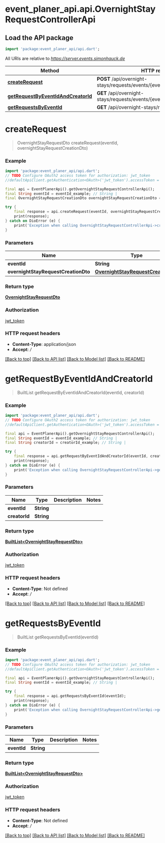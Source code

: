 # event_planer_api.api.OvernightStayRequestControllerApi

## Load the API package
```dart
import 'package:event_planer_api/api.dart';
```

All URIs are relative to *https://server.events.simonhauck.de*

Method | HTTP request | Description
------------- | ------------- | -------------
[**createRequest**](OvernightStayRequestControllerApi.md#createrequest) | **POST** /api/overnight-stays/requests/events/{eventId} | 
[**getRequestByEventIdAndCreatorId**](OvernightStayRequestControllerApi.md#getrequestbyeventidandcreatorid) | **GET** /api/overnight-stays/requests/events/{eventId}/creators/{creatorId} | 
[**getRequestsByEventId**](OvernightStayRequestControllerApi.md#getrequestsbyeventid) | **GET** /api/overnight-stays/requests/events/{eventId} | 


# **createRequest**
> OvernightStayRequestDto createRequest(eventId, overnightStayRequestCreationDto)



### Example
```dart
import 'package:event_planer_api/api.dart';
// TODO Configure OAuth2 access token for authorization: jwt_token
//defaultApiClient.getAuthentication<OAuth>('jwt_token').accessToken = 'YOUR_ACCESS_TOKEN';

final api = EventPlanerApi().getOvernightStayRequestControllerApi();
final String eventId = eventId_example; // String | 
final OvernightStayRequestCreationDto overnightStayRequestCreationDto = ; // OvernightStayRequestCreationDto | 

try {
    final response = api.createRequest(eventId, overnightStayRequestCreationDto);
    print(response);
} catch on DioError (e) {
    print('Exception when calling OvernightStayRequestControllerApi->createRequest: $e\n');
}
```

### Parameters

Name | Type | Description  | Notes
------------- | ------------- | ------------- | -------------
 **eventId** | **String**|  | 
 **overnightStayRequestCreationDto** | [**OvernightStayRequestCreationDto**](OvernightStayRequestCreationDto.md)|  | 

### Return type

[**OvernightStayRequestDto**](OvernightStayRequestDto.md)

### Authorization

[jwt_token](../README.md#jwt_token)

### HTTP request headers

 - **Content-Type**: application/json
 - **Accept**: */*

[[Back to top]](#) [[Back to API list]](../README.md#documentation-for-api-endpoints) [[Back to Model list]](../README.md#documentation-for-models) [[Back to README]](../README.md)

# **getRequestByEventIdAndCreatorId**
> BuiltList<OvernightStayRequestDto> getRequestByEventIdAndCreatorId(eventId, creatorId)



### Example
```dart
import 'package:event_planer_api/api.dart';
// TODO Configure OAuth2 access token for authorization: jwt_token
//defaultApiClient.getAuthentication<OAuth>('jwt_token').accessToken = 'YOUR_ACCESS_TOKEN';

final api = EventPlanerApi().getOvernightStayRequestControllerApi();
final String eventId = eventId_example; // String | 
final String creatorId = creatorId_example; // String | 

try {
    final response = api.getRequestByEventIdAndCreatorId(eventId, creatorId);
    print(response);
} catch on DioError (e) {
    print('Exception when calling OvernightStayRequestControllerApi->getRequestByEventIdAndCreatorId: $e\n');
}
```

### Parameters

Name | Type | Description  | Notes
------------- | ------------- | ------------- | -------------
 **eventId** | **String**|  | 
 **creatorId** | **String**|  | 

### Return type

[**BuiltList&lt;OvernightStayRequestDto&gt;**](OvernightStayRequestDto.md)

### Authorization

[jwt_token](../README.md#jwt_token)

### HTTP request headers

 - **Content-Type**: Not defined
 - **Accept**: */*

[[Back to top]](#) [[Back to API list]](../README.md#documentation-for-api-endpoints) [[Back to Model list]](../README.md#documentation-for-models) [[Back to README]](../README.md)

# **getRequestsByEventId**
> BuiltList<OvernightStayRequestDto> getRequestsByEventId(eventId)



### Example
```dart
import 'package:event_planer_api/api.dart';
// TODO Configure OAuth2 access token for authorization: jwt_token
//defaultApiClient.getAuthentication<OAuth>('jwt_token').accessToken = 'YOUR_ACCESS_TOKEN';

final api = EventPlanerApi().getOvernightStayRequestControllerApi();
final String eventId = eventId_example; // String | 

try {
    final response = api.getRequestsByEventId(eventId);
    print(response);
} catch on DioError (e) {
    print('Exception when calling OvernightStayRequestControllerApi->getRequestsByEventId: $e\n');
}
```

### Parameters

Name | Type | Description  | Notes
------------- | ------------- | ------------- | -------------
 **eventId** | **String**|  | 

### Return type

[**BuiltList&lt;OvernightStayRequestDto&gt;**](OvernightStayRequestDto.md)

### Authorization

[jwt_token](../README.md#jwt_token)

### HTTP request headers

 - **Content-Type**: Not defined
 - **Accept**: */*

[[Back to top]](#) [[Back to API list]](../README.md#documentation-for-api-endpoints) [[Back to Model list]](../README.md#documentation-for-models) [[Back to README]](../README.md)

